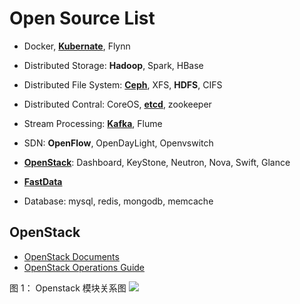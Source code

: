 # Open Source List

- Docker, **[Kubernate](https://github.com/kubernetes/kubernetes)**, Flynn

- Distributed Storage: **Hadoop**, Spark, HBase

- Distributed File System: **[Ceph](http://docs.ceph.org.cn/)**, XFS, **HDFS**, CIFS

- Distributed Contral: CoreOS, **[etcd](https://github.com/coreos/etcd)**, zookeeper

- Stream Processing: **[Kafka](http://kafka.apache.org/)**, Flume

- SDN: **OpenFlow**, OpenDayLight, Openvswitch

- **[OpenStack](http://docs.openstack.org/)**: Dashboard, KeyStone, Neutron, Nova, Swift, Glance

- **[FastData](http://fd.io)**

- Database: mysql, redis, mongodb, memcache





## OpenStack

- [OpenStack Documents](http://docs.openstack.org/)
- [OpenStack Operations Guide](http://docs.openstack.org/ops-guide/)



图 1： Openstack 模块关系图
![](http://img.blog.csdn.net/20140304232125453)

